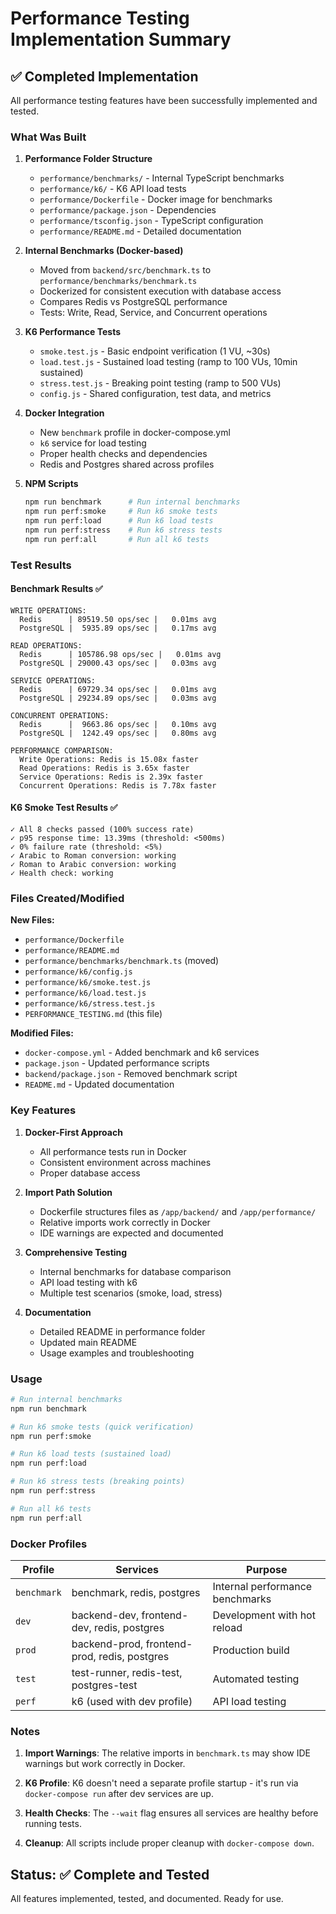 # Performance Testing Implementation Summary

## ✅ Completed Implementation

All performance testing features have been successfully implemented and tested.

### What Was Built

1. **Performance Folder Structure**
   - `performance/benchmarks/` - Internal TypeScript benchmarks
   - `performance/k6/` - K6 API load tests
   - `performance/Dockerfile` - Docker image for benchmarks
   - `performance/package.json` - Dependencies
   - `performance/tsconfig.json` - TypeScript configuration
   - `performance/README.md` - Detailed documentation

2. **Internal Benchmarks (Docker-based)**
   - Moved from `backend/src/benchmark.ts` to `performance/benchmarks/benchmark.ts`
   - Dockerized for consistent execution with database access
   - Compares Redis vs PostgreSQL performance
   - Tests: Write, Read, Service, and Concurrent operations

3. **K6 Performance Tests**
   - `smoke.test.js` - Basic endpoint verification (1 VU, ~30s)
   - `load.test.js` - Sustained load testing (ramp to 100 VUs, 10min sustained)
   - `stress.test.js` - Breaking point testing (ramp to 500 VUs)
   - `config.js` - Shared configuration, test data, and metrics

4. **Docker Integration**
   - New `benchmark` profile in docker-compose.yml
   - `k6` service for load testing
   - Proper health checks and dependencies
   - Redis and Postgres shared across profiles

5. **NPM Scripts**
   ```bash
   npm run benchmark      # Run internal benchmarks
   npm run perf:smoke     # Run k6 smoke tests
   npm run perf:load      # Run k6 load tests
   npm run perf:stress    # Run k6 stress tests
   npm run perf:all       # Run all k6 tests
   ```

### Test Results

#### Benchmark Results ✅
```
WRITE OPERATIONS:
  Redis      | 89519.50 ops/sec |   0.01ms avg
  PostgreSQL |  5935.89 ops/sec |   0.17ms avg

READ OPERATIONS:
  Redis      | 105786.98 ops/sec |   0.01ms avg
  PostgreSQL | 29000.43 ops/sec |   0.03ms avg

SERVICE OPERATIONS:
  Redis      | 69729.34 ops/sec |   0.01ms avg
  PostgreSQL | 29234.89 ops/sec |   0.03ms avg

CONCURRENT OPERATIONS:
  Redis      |  9663.86 ops/sec |   0.10ms avg
  PostgreSQL |  1242.49 ops/sec |   0.80ms avg

PERFORMANCE COMPARISON:
  Write Operations: Redis is 15.08x faster
  Read Operations: Redis is 3.65x faster
  Service Operations: Redis is 2.39x faster
  Concurrent Operations: Redis is 7.78x faster
```

#### K6 Smoke Test Results ✅
```
✓ All 8 checks passed (100% success rate)
✓ p95 response time: 13.39ms (threshold: <500ms)
✓ 0% failure rate (threshold: <5%)
✓ Arabic to Roman conversion: working
✓ Roman to Arabic conversion: working
✓ Health check: working
```

### Files Created/Modified

**New Files:**
- `performance/Dockerfile`
- `performance/README.md`
- `performance/benchmarks/benchmark.ts` (moved)
- `performance/k6/config.js`
- `performance/k6/smoke.test.js`
- `performance/k6/load.test.js`
- `performance/k6/stress.test.js`
- `PERFORMANCE_TESTING.md` (this file)

**Modified Files:**
- `docker-compose.yml` - Added benchmark and k6 services
- `package.json` - Updated performance scripts
- `backend/package.json` - Removed benchmark script
- `README.md` - Updated documentation

### Key Features

1. **Docker-First Approach**
   - All performance tests run in Docker
   - Consistent environment across machines
   - Proper database access

2. **Import Path Solution**
   - Dockerfile structures files as `/app/backend/` and `/app/performance/`
   - Relative imports work correctly in Docker
   - IDE warnings are expected and documented

3. **Comprehensive Testing**
   - Internal benchmarks for database comparison
   - API load testing with k6
   - Multiple test scenarios (smoke, load, stress)

4. **Documentation**
   - Detailed README in performance folder
   - Updated main README
   - Usage examples and troubleshooting

### Usage

```bash
# Run internal benchmarks
npm run benchmark

# Run k6 smoke tests (quick verification)
npm run perf:smoke

# Run k6 load tests (sustained load)
npm run perf:load

# Run k6 stress tests (breaking points)
npm run perf:stress

# Run all k6 tests
npm run perf:all
```

### Docker Profiles

| Profile | Services | Purpose |
|---------|----------|---------|
| `benchmark` | benchmark, redis, postgres | Internal performance benchmarks |
| `dev` | backend-dev, frontend-dev, redis, postgres | Development with hot reload |
| `prod` | backend-prod, frontend-prod, redis, postgres | Production build |
| `test` | test-runner, redis-test, postgres-test | Automated testing |
| `perf` | k6 (used with dev profile) | API load testing |

### Notes

1. **Import Warnings**: The relative imports in `benchmark.ts` may show IDE warnings but work correctly in Docker.

2. **K6 Profile**: K6 doesn't need a separate profile startup - it's run via `docker-compose run` after dev services are up.

3. **Health Checks**: The `--wait` flag ensures all services are healthy before running tests.

4. **Cleanup**: All scripts include proper cleanup with `docker-compose down`.

## Status: ✅ Complete and Tested

All features implemented, tested, and documented. Ready for use.

